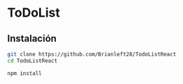 # ToDoList

## Instalación 

```bash
git clone https://github.com/Brianleft28/TodoListReact 
cd TodoListReact

npm install
```

